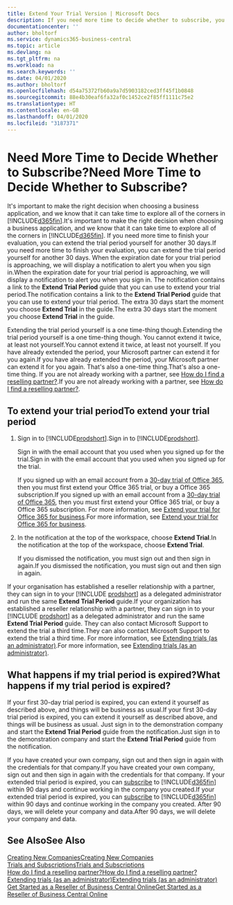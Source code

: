 ```yaml
---
title: Extend Your Trial Version | Microsoft Docs
description: If you need more time to decide whether to subscribe, you can extend your trial version.
documentationcenter: ''
author: bholtorf
ms.service: dynamics365-business-central
ms.topic: article
ms.devlang: na
ms.tgt_pltfrm: na
ms.workload: na
ms.search.keywords: ''
ms.date: 04/01/2020
ms.author: bholtorf
ms.openlocfilehash: d54a75372fb60a9a7d5903182ced3ff45f1b0848
ms.sourcegitcommit: 88e4b30eaf6fa32af0c1452ce2f85ff1111c75e2
ms.translationtype: HT
ms.contentlocale: en-GB
ms.lasthandoff: 04/01/2020
ms.locfileid: "3187371"
---
```

# <a name="need-more-time-to-decide-whether-to-subscribe"></a><span data-ttu-id="48530-103">Need More Time to Decide Whether to Subscribe?</span><span class="sxs-lookup"><span data-stu-id="48530-103">Need More Time to Decide Whether to Subscribe?</span></span>
<span data-ttu-id="48530-104">It's important to make the right decision when choosing a business application, and we know that it can take time to explore all of the corners in [!INCLUDE[d365fin](includes/d365fin_md.md)].</span><span class="sxs-lookup"><span data-stu-id="48530-104">It's important to make the right decision when choosing a business application, and we know that it can take time to explore all of the corners in [!INCLUDE[d365fin](includes/d365fin_md.md)].</span></span> <span data-ttu-id="48530-105">If you need more time to finish your evaluation, you can extend the trial period yourself for another 30 days.</span><span class="sxs-lookup"><span data-stu-id="48530-105">If you need more time to finish your evaluation, you can extend the trial period yourself for another 30 days.</span></span> <span data-ttu-id="48530-106">When the expiration date for your trial period is approaching, we will display a notification to alert you when you sign in.</span><span class="sxs-lookup"><span data-stu-id="48530-106">When the expiration date for your trial period is approaching, we will display a notification to alert you when you sign in.</span></span> <span data-ttu-id="48530-107">The notification contains a link to the **Extend Trial Period** guide that you can use to extend your trial period.</span><span class="sxs-lookup"><span data-stu-id="48530-107">The notification contains a link to the **Extend Trial Period** guide that you can use to extend your trial period.</span></span> <span data-ttu-id="48530-108">The extra 30 days start the moment you choose **Extend Trial** in the guide.</span><span class="sxs-lookup"><span data-stu-id="48530-108">The extra 30 days start the moment you choose **Extend Trial** in the guide.</span></span>

<span data-ttu-id="48530-109">Extending the trial period yourself is a one time-thing though.</span><span class="sxs-lookup"><span data-stu-id="48530-109">Extending the trial period yourself is a one time-thing though.</span></span> <span data-ttu-id="48530-110">You cannot extend it twice, at least not yourself.</span><span class="sxs-lookup"><span data-stu-id="48530-110">You cannot extend it twice, at least not yourself.</span></span> <span data-ttu-id="48530-111">If you have already extended the period, your Microsoft partner can extend it for you again.</span><span class="sxs-lookup"><span data-stu-id="48530-111">If you have already extended the period, your Microsoft partner can extend it for you again.</span></span> <span data-ttu-id="48530-112">That's also a one-time thing.</span><span class="sxs-lookup"><span data-stu-id="48530-112">That's also a one-time thing.</span></span> <span data-ttu-id="48530-113">If you are not already working with a partner, see [How do I find a reselling partner?](across-faq.md#findpartner).</span><span class="sxs-lookup"><span data-stu-id="48530-113">If you are not already working with a partner, see [How do I find a reselling partner?](across-faq.md#findpartner).</span></span>  

## <a name="to-extend-your-trial-period"></a><span data-ttu-id="48530-114">To extend your trial period</span><span class="sxs-lookup"><span data-stu-id="48530-114">To extend your trial period</span></span>

1. <span data-ttu-id="48530-115">Sign in to [!INCLUDE[prodshort](includes/prodshort.md)].</span><span class="sxs-lookup"><span data-stu-id="48530-115">Sign in to [!INCLUDE[prodshort](includes/prodshort.md)].</span></span>

    <span data-ttu-id="48530-116">Sign in with the email account that you used when you signed up for the trial.</span><span class="sxs-lookup"><span data-stu-id="48530-116">Sign in with the email account that you used when you signed up for the trial.</span></span>  

    <span data-ttu-id="48530-117">If you signed up with an email account from a [30-day trial of Office 365](/microsoft-365/commerce/sign-up-for-office-365-trial), then you must first extend your Office 365 trial, or buy a Office 365 subscription.</span><span class="sxs-lookup"><span data-stu-id="48530-117">If you signed up with an email account from a [30-day trial of Office 365](/microsoft-365/commerce/sign-up-for-office-365-trial), then you must first extend your Office 365 trial, or buy a Office 365 subscription.</span></span> <span data-ttu-id="48530-118">For more information, see [Extend your trial for Office 365 for business](/microsoft-365/commerce/extend-your-trial).</span><span class="sxs-lookup"><span data-stu-id="48530-118">For more information, see [Extend your trial for Office 365 for business](/microsoft-365/commerce/extend-your-trial).</span></span>
2. <span data-ttu-id="48530-119">In the notification at the top of the workspace, choose **Extend Trial**.</span><span class="sxs-lookup"><span data-stu-id="48530-119">In the notification at the top of the workspace, choose **Extend Trial**.</span></span>

    <span data-ttu-id="48530-120">If you dismissed the notification, you must sign out and then sign in again.</span><span class="sxs-lookup"><span data-stu-id="48530-120">If you dismissed the notification, you must sign out and then sign in again.</span></span>

<span data-ttu-id="48530-121">If your organisation has established a reseller relationship with a partner, they can sign in to your [!INCLUDE [prodshort](includes/prodshort.md)] as a delegated administrator and run the same **Extend Trial Period** guide.</span><span class="sxs-lookup"><span data-stu-id="48530-121">If your organization has established a reseller relationship with a partner, they can sign in to your [!INCLUDE [prodshort](includes/prodshort.md)] as a delegated administrator and run the same **Extend Trial Period** guide.</span></span> <span data-ttu-id="48530-122">They can also contact Microsoft Support to extend the trial a third time.</span><span class="sxs-lookup"><span data-stu-id="48530-122">They can also contact Microsoft Support to extend the trial a third time.</span></span> <span data-ttu-id="48530-123">For more information, see [Extending trials (as an administrator)](/dynamics365/business-central/dev-itpro/administration/tenant-administration#extending-trials).</span><span class="sxs-lookup"><span data-stu-id="48530-123">For more information, see [Extending trials (as an administrator)](/dynamics365/business-central/dev-itpro/administration/tenant-administration#extending-trials).</span></span>  

## <a name="what-happens-if-my-trial-period-is-expired"></a><span data-ttu-id="48530-124">What happens if my trial period is expired?</span><span class="sxs-lookup"><span data-stu-id="48530-124">What happens if my trial period is expired?</span></span>

<span data-ttu-id="48530-125">If your first 30-day trial period is expired, you can extend it yourself as described above, and things will be business as usual.</span><span class="sxs-lookup"><span data-stu-id="48530-125">If your first 30-day trial period is expired, you can extend it yourself as described above, and things will be business as usual.</span></span> <span data-ttu-id="48530-126">Just sign in to the demonstration company and start the **Extend Trial Period** guide from the notification.</span><span class="sxs-lookup"><span data-stu-id="48530-126">Just sign in to the demonstration company and start the **Extend Trial Period** guide from the notification.</span></span>  

<span data-ttu-id="48530-127">If you have created your own company, sign out and then sign in again with the credentials for that company.</span><span class="sxs-lookup"><span data-stu-id="48530-127">If you have created your own company, sign out and then sign in again with the credentials for that company.</span></span> <span data-ttu-id="48530-128">If your extended trial period is expired, you can [subscribe](https://go.microsoft.com/fwlink/?linkid=828659) to [!INCLUDE[d365fin](includes/d365fin_md.md)] within 90 days and continue working in the company you created.</span><span class="sxs-lookup"><span data-stu-id="48530-128">If your extended trial period is expired, you can [subscribe](https://go.microsoft.com/fwlink/?linkid=828659) to [!INCLUDE[d365fin](includes/d365fin_md.md)] within 90 days and continue working in the company you created.</span></span> <span data-ttu-id="48530-129">After 90 days, we will delete your company and data.</span><span class="sxs-lookup"><span data-stu-id="48530-129">After 90 days, we will delete your company and data.</span></span>  

## <a name="see-also"></a><span data-ttu-id="48530-130">See Also</span><span class="sxs-lookup"><span data-stu-id="48530-130">See Also</span></span>

[<span data-ttu-id="48530-131">Creating New Companies</span><span class="sxs-lookup"><span data-stu-id="48530-131">Creating New Companies</span></span>](about-new-company.md)  
[<span data-ttu-id="48530-132">Trials and Subscriptions</span><span class="sxs-lookup"><span data-stu-id="48530-132">Trials and Subscriptions</span></span>](across-preview.md)  
[<span data-ttu-id="48530-133">How do I find a reselling partner?</span><span class="sxs-lookup"><span data-stu-id="48530-133">How do I find a reselling partner?</span></span>](across-faq.md#findpartner)  
[<span data-ttu-id="48530-134">Extending trials (as an administrator)</span><span class="sxs-lookup"><span data-stu-id="48530-134">Extending trials (as an administrator)</span></span>](/dynamics365/business-central/dev-itpro/administration/tenant-administration#extending-trials)  
[<span data-ttu-id="48530-135">Get Started as a Reseller of Business Central Online</span><span class="sxs-lookup"><span data-stu-id="48530-135">Get Started as a Reseller of Business Central Online</span></span>](/dynamics365/business-central/dev-itpro/administration/get-started-online)  
